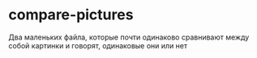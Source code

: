 # compare-pictures
Два маленьких файла, которые почти одинаково сравнивают между собой картинки и говорят, одинаковые они или нет
